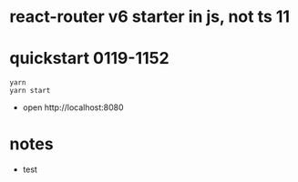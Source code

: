   # react-router v6 starter in js, not ts 11

# quickstart 0119-1152

```shell
yarn
yarn start
```

- open http://localhost:8080

# notes

- test 